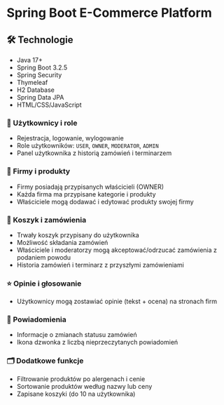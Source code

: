 # Spring Boot E-Commerce Platform

## 🛠️ Technologie

- Java 17+
- Spring Boot 3.2.5
- Spring Security
- Thymeleaf
- H2 Database 
- Spring Data JPA
- HTML/CSS/JavaScript

### 👤 Użytkownicy i role
- Rejestracja, logowanie, wylogowanie
- Role użytkowników: `USER`, `OWNER`, `MODERATOR`, `ADMIN`
- Panel użytkownika z historią zamówień i terminarzem

### 🏢 Firmy i produkty
- Firmy posiadają przypisanych właścicieli (OWNER)
- Każda firma ma przypisane kategorie i produkty
- Właściciele mogą dodawać i edytować produkty swojej firmy

### 🛒 Koszyk i zamówienia
- Trwały koszyk przypisany do użytkownika
- Możliwość składania zamówień
- Właściciele i moderatorzy mogą akceptować/odrzucać zamówienia z podaniem powodu
- Historia zamówień i terminarz z przyszłymi zamówieniami

### ⭐ Opinie i głosowanie
- Użytkownicy mogą zostawiać opinie (tekst + ocena) na stronach firm

### 🔔 Powiadomienia
- Informacje o zmianach statusu zamówień
- Ikona dzwonka z liczbą nieprzeczytanych powiadomień

### 🗂️ Dodatkowe funkcje
- Filtrowanie produktów po alergenach i cenie
- Sortowanie produktów według nazwy lub ceny
- Zapisane koszyki (do 10 na użytkownika)
